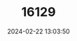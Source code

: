 ---
title: "16129"
category: "Paramesotriton deloustali"
draft: false
date: 2024-02-22 13:03:50
languages:
  English: ["Tam Dao Salamander", "Vietnam Warty Newt"]
---